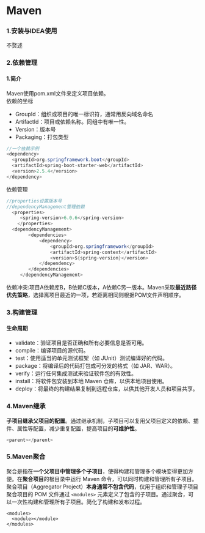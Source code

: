 # Maven

### 1.安装与IDEA使用
不赘述
### 2.依赖管理
#### 1.简介

Maven使用pom.xml文件来定义项目依赖。  
依赖的坐标
- GroupId：组织或项目的唯一标识符，通常用反向域名命名
- ArtifactId：项目或依赖名称。同组中有唯一性。
- Version：版本号
- Packaging：打包类型  
```java
//一个依赖示例
<dependency>
  <groupId>org.springframework.boot</groupId>
  <artifactId>spring-boot-starter-web</artifactId>
  <version>2.5.4</version>
</dependency>
```
依赖管理
~~~java
//properties设置版本号
//dependencyManagement管理依赖
  <properties>
     <spring-version>6.0.6</spring-version>  
    </properties>
  <dependencyManagement>
        <dependencies>
            <dependency>
                <groupId>org.springframework</groupId>
                <artifactId>spring-context</artifactId>
                <version>${spring-version}</version>
            </dependency>
        </dependencies>
     </dependencyManagement>
~~~
依赖冲突:项目A依赖库B，B依赖C版本，A依赖C另一版本。Maven采取**最近路径优先策略**，选择离项目最近的一项，若距离相同则根据POM文件声明顺序。
### 3.构建管理
#### 生命周期
- validate：验证项目是否正确和所有必要信息是否可用。
- compile：编译项目的源代码。
- test：使用适当的单元测试框架（如 JUnit）测试编译好的代码。
- package：将编译后的代码打包成可分发的格式（如 JAR、WAR）。
- verify：运行任何集成测试来验证软件包的有效性。
- install：将软件包安装到本地 Maven 仓库，以供本地项目使用。
- deploy：将最终的构建结果复制到远程仓库，以供其他开发人员和项目共享。

### 4.Maven继承
**子项目继承父项目的配置**。通过继承机制，子项目可以复用父项目定义的依赖、插件、属性等配置，减少重复配置，提高项目的**可维护性**。
~~~java
<parent></parent>
~~~
### 5.Maven聚合
聚合是指在**一个父项目中管理多个子项目**，使得构建和管理多个模块变得更加方便。在**聚合项目**的根目录中运行 Maven 命令，可以同时构建和管理所有子项目。  
聚合项目（Aggregator Project）**本身通常不包含代码**，仅用于组织和管理子项目
聚合项目的 POM 文件通过 `<modules>`  元素定义了包含的子项目。通过聚合，可以一次性构建和管理所有子项目。简化了构建和发布过程。
  ~~~
  <modules>
    <module></module>
  </modules>
  ~~~
  
